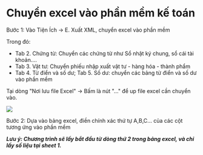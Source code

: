 # Chuyển excel vào phần mềm kế toán

Bước 1: Vào Tiện Ích -&gt; E. Xuất XML, chuyển excel vào phần mềm

Trong đó:

* Tab 2. Chứng từ: Chuyển các chứng từ như Sổ nhật ký chung, sổ cái tài khoản....
* Tab 3. Vật tư: Chuyển phiếu nhập xuất vật tư - hàng hóa - thành phẩm
* Tab 4. Từ điển và số dư; Tab 5. Số dư: chuyển các bảng từ điển và số dư vào phần mềm

Tại dòng "Nơi lưu file Excel" -&gt; Bấm là nút "..." để up file excel cần chuyển vào.

![](https://phanmemnhatnam.com/wp-content/uploads/2018/06/2.png)

Bước 2: Dựa vào bảng excel, điền chính xác thứ tự A,B,C... của các cột tương ứng vào phần mềm

_**Lưu ý: Chương trình sẽ lấy bắt đầu từ dòng thứ 2 trong bảng excel, và chỉ lấy số liệu tại sheet 1.**_

